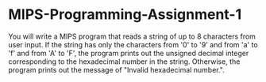 # MIPS-Programming-Assignment-1
You will write a MIPS program that reads a string of up to 8 characters from user input. If the string has only the characters from '0' to '9' and from 'a' to 'f' and from 'A' to 'F', the program prints out the unsigned decimal integer corresponding to the hexadecimal number in the string. Otherwise, the program prints out the message of "Invalid hexadecimal number.".
